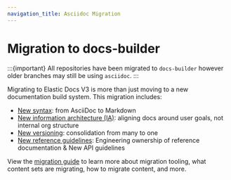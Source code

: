 ```yaml
---
navigation_title: Asciidoc Migration
---
```


# Migration to docs-builder

:::{important}
All repositories have been migrated to `docs-builder` however older branches may still be using `asciidoc`.
:::

Migrating to Elastic Docs V3 is more than just moving to a new documentation build system. This migration includes:

* [New syntax](./syntax.md): from AsciiDoc to Markdown
* [New information architecture (IA)](./ia.md): aligning docs around user goals, not internal org structure
* [New versioning](./versioning.md): consolidation from many to one
* [New reference guidelines](./engineering.md): Engineering ownership of reference documentation & New API guidelines

View the [migration guide](./guide/index.md) to learn more about migration tooling, what content sets are migrating, how to migrate content, and more.